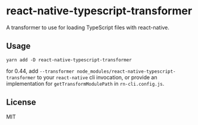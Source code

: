 # react-native-typescript-transformer

A transformer to use for loading TypeScript files with react-native.

## Usage

    yarn add -D react-native-typescript-transformer

for 0.44, add `--transformer node_modules/react-native-typescript-transformer`
to your `react-native` cli invocation, or provide an implementation for `getTransformModulePath` in `rn-cli.config.js`.

## License

MIT

